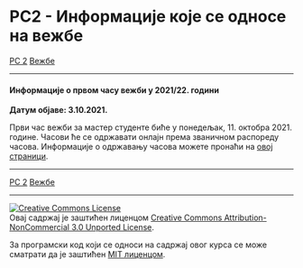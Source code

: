 # РС2 - Информације које се односе на вежбе

[РС 2](../../README.md) [Вежбе](../README.md)

---

#### Информације о првом часу вежби у 2021/22. години

**Датум објаве: 3.10.2021.**

Први час вежби за мастер студенте биће у понедељак, 11. октобра 2021. године. Часови ће се одржавати онлајн према званичном распореду часова. Информације о одржавању часова можете пронаћи на [овој страници](../casovi-uzivo/).

---

[РС 2](../../README.md) [Вежбе](../README.md)

---

<a rel="license" href="http://creativecommons.org/licenses/by-nc/3.0/"><img alt="Creative Commons License" style="border-width:0" src="https://i.creativecommons.org/l/by-nc/3.0/88x31.png" /></a><br />Овај садржај је заштићен лиценцом <a rel="license" href="http://creativecommons.org/licenses/by-nc/3.0/">Creative Commons Attribution-NonCommercial 3.0 Unported License</a>.

За програмски код који се односи на садржај овог курса се може сматрати да је заштићен [MIT лиценцом](/LICENSE).